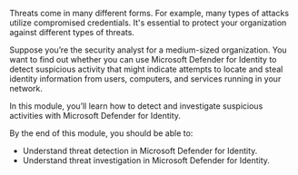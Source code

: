 Threats come in many different forms. For example, many types of attacks utilize compromised credentials. It's essential to protect your organization against different types of threats.

Suppose you’re the security analyst for a medium-sized organization. You want to find out whether you can use Microsoft Defender for Identity to detect suspicious activity that might indicate attempts to locate and steal identity information from users, computers, and services running in your network. 

In this module, you’ll learn how to detect and investigate suspicious activities with Microsoft Defender for Identity. 

By the end of this module, you should be able to:

- Understand threat detection in Microsoft Defender for Identity.
- Understand threat investigation in Microsoft Defender for Identity.
